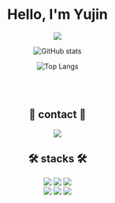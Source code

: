 

<div align="center">
<h1>Hello, I'm Yujin</h1>
<!--p>A brief description about the project.</p-->
<a href="https://hits.seeyoufarm.com"><img src="https://hits.seeyoufarm.com/api/count/incr/badge.svg?url=https%3A%2F%2Fgithub.com%2Feuzin3&count_bg=%23C4B3E0&title_bg=%23555555&icon=badoo.svg&icon_color=%23E7E7E7&title=hits&edge_flat=false"/></a>
  
![GitHub stats](https://github-readme-stats.vercel.app/api?username=Yujinlee&count_private=true&show_icons=true&theme=solarized-light)

![Top Langs](https://github-readme-stats.vercel.app/api/top-langs/?username=Yujinlee&layout=compact)

<br>
<br>
</div>



<h2 align="center"><b>🐰 contact 🐰 </b></h2>
<p align="center">
<a href="mailto:reasonjin7@gmail.com"><img src="https://img.shields.io/badge/reasonjin7@gmail.com-D14836?style=flat-square&logo=gmail&logoColor=white&link=mailto:reasonjin7@gmail.com"/></a>
<!--a href="https://velog.io/@youhyeoneee"><img src="http://img.shields.io/badge/-Velog-20c997?style=for-the-badge&link=https://velog.io/@youhyeoneee"/--></a>
</p>

<h2 align="center"><b>🛠 stacks 🛠</b></h2>
<p align="center">
<img src="https://img.shields.io/badge/c-A8B9CC?style=flat-square&logo=c&logoColor=white"> 
<img src="https://img.shields.io/badge/c++-00599C?style=flat-square&logo=c%2B%2B&logoColor=white">
<img src="https://img.shields.io/badge/Python-3776AB?style=flat-square&logo=Python&logoColor=white">
<br>
<img src="https://img.shields.io/badge/ROS-22314E?style=flat-square&logo=ROS&logoColor=white"> 
<img src="https://img.shields.io/badge/Ubuntu-E95420?style=flat-square&logo=Ubuntu&logoColor=white"> 
<img src="https://img.shields.io/badge/linux-FCC624?style=flat-square&logo=linux&logoColor=black">
</p>



